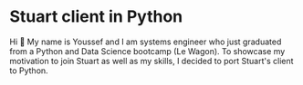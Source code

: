 # Stuart client in Python
Hi 👋 My name is Youssef and I am systems engineer who just graduated from a Python and Data Science bootcamp (Le Wagon).
To showcase my motivation to join Stuart as well as my skills, I decided to port Stuart's client to Python.
